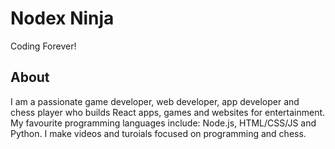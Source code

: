 # Nodex Ninja
Coding Forever!
## About
I am a passionate game developer, web developer, app developer and chess player who builds React apps, games and websites for entertainment. My favourite programming languages include: Node.js, HTML/CSS/JS and Python. I make videos and turoials focused on programming and chess. 

